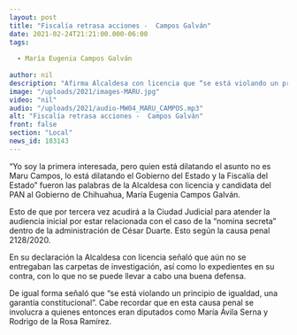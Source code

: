 ```yaml
---
layout: post
title: "Fiscalía retrasa acciones -  Campos Galván"
date: 2021-02-24T21:21:00.000-06:00
tags:
  
  - María Eugenia Campos Galván
  
author: nil
description: "Afirma Alcaldesa con licencia que “se está violando un principio de igualdad, una garantía constitucional”."
image: "/uploads/2021/images-MARU.jpg"
video: "nil"
audio: "/uploads/2021/audio-MW04_MARU_CAMPOS.mp3"
alt: "Fiscalía retrasa acciones -  Campos Galván"
front: false
section: "Local"
news_id: 183143
---
```


“Yo soy la primera interesada, pero quien está dilatando el asunto no es Maru Campos, lo está dilatando el Gobierno del Estado y la Fiscalía del Estado” fueron las palabras de la Alcaldesa con licencia y candidata del PAN al Gobierno de Chihuahua, María Eugenia Campos Galván. 

Esto de que por tercera vez acudirá a la Ciudad Judicial para atender la audiencia inicial por estar relacionada con el caso de la “nomina secreta” dentro de la administración de César Duarte. Esto según la causa penal 2128/2020.

En su declaración la Alcaldesa con licencia señaló que aún no se entregaban las carpetas de investigación, así como lo expedientes en su contra, con lo que no se puede llevar a cabo una buena defensa. 

De igual forma señaló que “se está violando un principio de igualdad, una garantía constitucional”. Cabe recordar que en esta causa penal se involucra a quienes entonces eran diputados como María Ávila Serna y Rodrigo de la Rosa Ramírez.